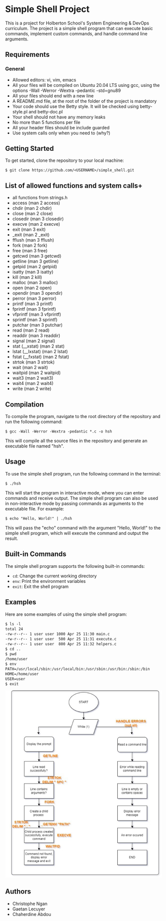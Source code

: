 # Simple Shell Project

This is a project for Holberton School's System Engineering & DevOps curriculum. The project is a simple shell program that can execute basic commands, implement custom commands, and handle command line arguments.

## Requirements

### General

- Allowed editors: vi, vim, emacs
- All your files will be compiled on Ubuntu 20.04 LTS using gcc, using the options -Wall -Werror -Wextra -pedantic -std=gnu89
- All your files should end with a new line
- A README.md file, at the root of the folder of the project is mandatory
- Your code should use the Betty style. It will be checked using betty-style.pl and betty-doc.pl
- Your shell should not have any memory leaks
- No more than 5 functions per file
- All your header files should be include guarded
- Use system calls only when you need to (why?)

## Getting Started

To get started, clone the repository to your local machine:

```
$ git clone https://github.com/<USERNAME>/simple_shell.git

```
## List of allowed functions and system calls+

- all functions from strings.h
- access (man 2 access)
- chdir (man 2 chdir)
- close (man 2 close)
- closedir (man 3 closedir)
- execve (man 2 execve)
- exit (man 3 exit)
- _exit (man 2 _exit)
- fflush (man 3 fflush)
- fork (man 2 fork)
- free (man 3 free)
- getcwd (man 3 getcwd)
- getline (man 3 getline)
- getpid (man 2 getpid)
- isatty (man 3 isatty)
- kill (man 2 kill)
- malloc (man 3 malloc)
- open (man 2 open)
- opendir (man 3 opendir)
- perror (man 3 perror)
- printf (man 3 printf)
- fprintf (man 3 fprintf)
- vfprintf (man 3 vfprintf)
- sprintf (man 3 sprintf)
- putchar (man 3 putchar)
- read (man 2 read)
- readdir (man 3 readdir)
- signal (man 2 signal)
- stat (__xstat) (man 2 stat)
- lstat (__lxstat) (man 2 lstat)
- fstat (__fxstat) (man 2 fstat)
- strtok (man 3 strtok)
- wait (man 2 wait)
- waitpid (man 2 waitpid)
- wait3 (man 2 wait3)
- wait4 (man 2 wait4)
- write (man 2 write)

## Compilation

To compile the program, navigate to the root directory of the repository and run the following command:

```
$ gcc -Wall -Werror -Wextra -pedantic *.c -o hsh
```

This will compile all the source files in the repository and generate an executable file named "hsh".

## Usage

To use the simple shell program, run the following command in the terminal:

```
$ ./hsh
```

This will start the program in interactive mode, where you can enter commands and receive output.
The simple shell program can also be used in non-interactive mode by passing commands as arguments to the executable file. For example:

```
$ echo "Hello, World!" | ./hsh
```

This will pass the "echo" command with the argument "Hello, World!" to the simple shell program, which will execute the command and output the result.

## Built-in Commands

The simple shell program supports the following built-in commands:

- `cd`: Change the current working directory
- `env`: Print the environment variables
- `exit`: Exit the shell program

## Examples

Here are some examples of using the simple shell program:

```
$ ls -l
total 24
-rw-r--r-- 1 user user 1000 Apr 25 11:30 main.c
-rw-r--r-- 1 user user  500 Apr 25 11:31 execute.c
-rw-r--r-- 1 user user  800 Apr 25 11:32 helpers.c
$ cd ..
$ pwd
/home/user
$ env
PATH=/usr/local/sbin:/usr/local/bin:/usr/sbin:/usr/bin:/sbin:/bin
HOME=/home/user
USER=user
$ exit
```

![image](flow_shell.jpg)
## Authors

- Christophe Ngan
-  Gaetan Lecuyer
-  Chaherdine Abdou